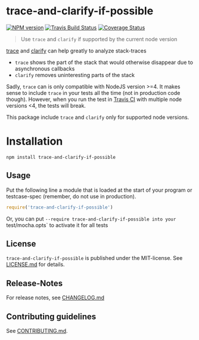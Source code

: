 # trace-and-clarify-if-possible 

[![NPM version](https://badge.fury.io/js/trace-and-clarify-if-possible.svg)](http://badge.fury.io/js/trace-and-clarify-if-possible)
[![Travis Build Status](https://travis-ci.org/nknapp/trace-and-clarify-if-possible.svg?branch=master)](https://travis-ci.org/nknapp/trace-and-clarify-if-possible)
[![Coverage Status](https://img.shields.io/coveralls/nknapp/trace-and-clarify-if-possible.svg)](https://coveralls.io/r/nknapp/trace-and-clarify-if-possible)


> Use `trace` and `clarify` if supported by the current node version

[trace](https://npmjs.com/package/trace) and [clarify](https://npmjs.com/package/clarify) can help greatly to analyze stack-traces

* `trace` shows the part of the stack that would otherwise disappear due to asynchronous callbacks
* `clarify` removes uninteresting parts of the stack

Sadly, `trace` can is only compatible with NodeJS version >=4. It makes sense to include `trace` in your tests all the time (not in production code though). However, when you run the test in [Travis CI](https://travis-ci.org/) with multiple node versions <4, the tests will break.

This package include `trace` and `clarify` only for supported node versions.

# Installation

```
npm install trace-and-clarify-if-possible
```

## Usage

Put the following line a module that is loaded at the start of your program or testcase-spec (remember, do not use in production).

```js
require('trace-and-clarify-if-possible')
```




Or, you can put `--require trace-and-clarify-if-possible into your `test/mocha.opts` to activate it for all tests




## License

`trace-and-clarify-if-possible` is published under the MIT-license. 
See [LICENSE.md](LICENSE.md) for details.

## Release-Notes
 
For release notes, see [CHANGELOG.md](CHANGELOG.md)
 
## Contributing guidelines

See [CONTRIBUTING.md](CONTRIBUTING.md).